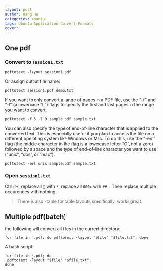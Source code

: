 ```yaml
---
layout: post
author: Hang Hu
categories: ubuntu
tags: Ubuntu Application Convert-Formats 
cover: 
---
```


## One pdf

### Convert to `session1.txt`

```
pdftotext -layout session1.pdf
```
Or assign output file name:
```
pdftotext session1.pdf demo.txt
```
If you want to only convert a range of pages in a PDF file, use the “-f” and “-l” (a lowercase “L”) flags to specify the first and last pages in the range you want to convert.
```
pdftotext -f 5 -l 9 sample.pdf sample.txt
```
You can also specify the type of end-of-line character that is applied to the converted text. This is especially useful if you plan to access the file on a different operating system like Windows or Mac. To do this, use the “-eol” flag (the middle character in the flag is a lowercase letter “O”, not a zero) followed by a space and the type of end-of-line character you want to use (“unix”, “dos”, or “mac”).
```
pdftotext -eol unix sample.pdf sample.txt
```
### Open `session1.txt`

Ctrl+H, replace all `` with `*`, replace all `000c` with `## `. Then replace multiple occurences with nothing.

>There is also -table for table layouts specifically, works great.
## Multiple pdf(batch)

the following will convert all files in the current directory:
```
for file in *.pdf; do pdftotext -layout "$file" "$file.txt"; done 
```
A bash script:
```
for file in *.pdf; do
 pdftotext -layout "$file" "$file.txt";
done
```



